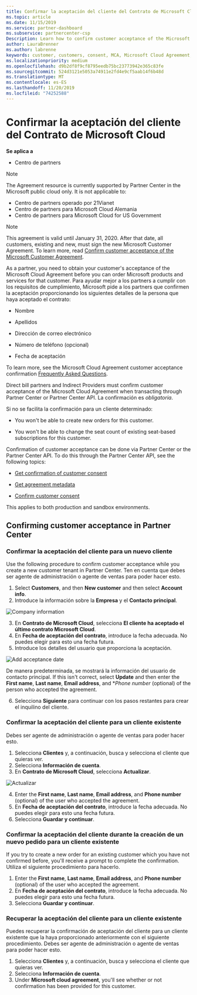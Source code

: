 ```yaml
---
title: Confirmar la aceptación del cliente del Contrato de Microsoft Cloud | Centro de partners
ms.topic: article
ms.date: 11/15/2019
ms.service: partner-dashboard
ms.subservice: partnercenter-csp
Description: Learn how to confirm customer acceptance of the Microsoft Cloud Agreement. This may be needed to order Microsoft products and services for customers.
author: LauraBrenner
ms.author: labrenne
keywords: customer, customers, consent, MCA, Microsoft Cloud Agreement, customer agreement templates
ms.localizationpriority: medium
ms.openlocfilehash: d9b2df8f9cf8795eedb75bc23773942e365c83fe
ms.sourcegitcommit: 524d3121e5053a74911e2fd4e9cf5aab14f6b48d
ms.translationtype: MT
ms.contentlocale: es-ES
ms.lasthandoff: 11/20/2019
ms.locfileid: "74252588"
---
```

# <a name="confirm-customer-acceptance-of-the-microsoft-cloud-agreement"></a>Confirmar la aceptación del cliente del Contrato de Microsoft Cloud

**Se aplica a**
-  Centro de partners

> [!NOTE]
> The Agreement resource is currently supported by Partner Center in the Microsoft public cloud only. It is not applicable to:
> * Centro de partners operado por 21Vianet
> * Centro de partners para Microsoft Cloud Alemania
> * Centro de partners para Microsoft Cloud for US Government

>[!NOTE]
>This agreement is valid until January 31, 2020. After that date, all customers, existing and new, must sign the new Microsoft Customer Agreement. To learn more, read [Confirm customer acceptance of the Microsoft Customer Agreement](confirm-customer-agreement.md).

As a partner, you need to obtain your customer's acceptance of the Microsoft Cloud Agreement before you can order Microsoft products and services for that customer. Para ayudar mejor a los partners a cumplir con los requisitos de cumplimiento, Microsoft pide a los partners que confirmen la aceptación proporcionando los siguientes detalles de la persona que haya aceptado el contrato: 

-   Nombre

-   Apellidos

-   Dirección de correo electrónico

-   Número de teléfono (opcional)

-   Fecha de aceptación

To learn more, see the Microsoft Cloud Agreement customer acceptance confirmation [Frequently Asked Questions](https://docs.microsoft.com/partner-center/confirm-consent-faq).

Direct bill partners and Indirect Providers must confirm customer acceptance of the Microsoft Cloud Agreement when transacting through Partner Center or Partner Center API. La confirmación es *obligatoria*.

Si no se facilita la confirmación para un cliente determinado:

-   You won't be able to create new orders for this customer.

-   You won't be able to change the seat count of existing seat-based subscriptions for this customer.

Confirmation of customer acceptance can be done via Partner Center or the Partner Center API. To do this through the Partner Center API, see the following topics: 

-   [Get confirmation of customer consent](https://docs.microsoft.com/partner-center/develop/get-confirmation-of-customer-consent)

-   [Get agreement metadata](https://docs.microsoft.com/partner-center/develop/get-agreement-metadata)

-   [Confirm customer consent](https://docs.microsoft.com/partner-center/develop/confirm-customer-consent)


This applies to both production and sandbox environments.

## <a name="confirming-customer-acceptance-in-partner-center"></a>Confirming customer acceptance in Partner Center

### <a name="confirm-customer-acceptance-for-a-new-customer"></a>Confirmar la aceptación del cliente para un nuevo cliente

Use the following procedure to confirm customer acceptance while you create a new customer tenant in Partner Center. Ten en cuenta que debes ser agente de administración o agente de ventas para poder hacer esto.

1. Select **Customers**, and then **New customer** and then select **Account info**.
2. Introduce la información sobre la **Empresa** y el **Contacto principal**.

![Company information](images/mca/mca1.png)

3. En **Contrato de Microsoft Cloud**, selecciona **El cliente ha aceptado el último contrato Microsoft Cloud**.
4. En **Fecha de aceptación del contrato**, introduce la fecha adecuada. No puedes elegir para esto una fecha futura.
5. Introduce los detalles del usuario que proporciona la aceptación.

![Add acceptance date](images/mca/MCA3.png)

De manera predeterminada, se mostrará la información del usuario de contacto principal. If this isn't correct, select **Update** and then enter the **First name**, **Last name**, **Email address**, and **Phone number* (optional) of the person who accepted the agreement.

6. Selecciona **Siguiente** para continuar con los pasos restantes para crear el inquilino del cliente.

### <a name="confirm-customer-acceptance-for-an-existing-customer"></a>Confirmar la aceptación del cliente para un cliente existente

Debes ser agente de administración o agente de ventas para poder hacer esto.

1. Selecciona **Clientes** y, a continuación, busca y selecciona el cliente que quieras ver.
2. Selecciona **Información de cuenta**.
3. En **Contrato de Microsoft Cloud**, selecciona **Actualizar**.

![Actualizar](images/mca/mca4.png)

4. Enter the **First name**, **Last name**, **Email address**, and **Phone number** (optional) of the user who accepted the agreement.
5. En **Fecha de aceptación del contrato**, introduce la fecha adecuada. No puedes elegir para esto una fecha futura.
6. Selecciona **Guardar y continuar**.

### <a name="confirm-customer-acceptance-while-creating-new-order-for-an-existing-customer"></a>Confirmar la aceptación del cliente durante la creación de un nuevo pedido para un cliente existente

If you try to create a new order for an existing customer which you have not confirmed before, you'll receive a prompt to complete the confirmation. Utiliza el siguiente procedimiento para hacerlo.

1. Enter the **First name**, **Last name**, **Email address**, and **Phone number** (optional) of the user who accepted the agreement.
2. En **Fecha de aceptación del contrato**, introduce la fecha adecuada. No puedes elegir para esto una fecha futura.
3. Selecciona **Guardar y continuar**.

### <a name="retrieve-confirmation-of-customer-acceptance-for-an-existing-customer"></a>Recuperar la aceptación del cliente para un cliente existente

Puedes recuperar la confirmación de aceptación del cliente para un cliente existente que la haya proporcionado anteriormente con el siguiente procedimiento. Debes ser agente de administración o agente de ventas para poder hacer esto.

1. Selecciona **Clientes** y, a continuación, busca y selecciona el cliente que quieras ver.
2. Selecciona **Información de cuenta**.
3. Under **Microsoft cloud agreement**, you'll see whether or not confirmation has been provided for this customer.
